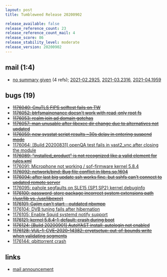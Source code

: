 ```yaml
---
layout: post
title: Tumbleweed Release 20200902

release_available: false
release_reference_count: 23
release_reference_count_mail: 4
release_score: 86
release_stability_level: moderate
release_version: 20200902
---
```


## mail (1:4)

- [no summary given](https://github.com/boombatower/tumbleweed-review/issues/10) (4 refs); [2021-02.2925](https://github.com/boombatower/tumbleweed-review/issues/10), [2021-03.2316](https://github.com/boombatower/tumbleweed-review/issues/10), [2021-04.1959](https://github.com/boombatower/tumbleweed-review/issues/10)

## bugs (19)

<!--more-->

- ~~[1176040: GnuTLS FIPS selftest fails on TW](https://bugzilla.opensuse.org/show_bug.cgi?id=1176040)~~
- ~~[1176052: btrfsmainenance doesn't work with read-only root fs](https://bugzilla.opensuse.org/show_bug.cgi?id=1176052)~~
- ~~[1176053: realm join ad domain gotchas](https://bugzilla.opensuse.org/show_bug.cgi?id=1176053)~~
- ~~[1176057: man unusable after libexec dir change due to alternatives not updated](https://bugzilla.opensuse.org/show_bug.cgi?id=1176057)~~
- ~~[1176059: new sysstat script results ~30s delay in entering suspend mode](https://bugzilla.opensuse.org/show_bug.cgi?id=1176059)~~
- [1176064: \[Build 20200831\] openQA test fails in yast2_vnc after closing the module](https://bugzilla.opensuse.org/show_bug.cgi?id=1176064)
- ~~[1176089: "installed_product" is not recognized like a valid element for rules.xml](https://bugzilla.opensuse.org/show_bug.cgi?id=1176089)~~
- [1176091: Microphone not working / sof-firmware kernel 5.8.4](https://bugzilla.opensuse.org/show_bug.cgi?id=1176091)
- ~~[1176092: network/bind: Bug file conflict in libns.so.1604](https://bugzilla.opensuse.org/show_bug.cgi?id=1176092)~~
- ~~[1176094: after last big update ssh works fine, but sshfs can't connect to updated remote server](https://bugzilla.opensuse.org/show_bug.cgi?id=1176094)~~
- [1176095: pahole segfaults on SLE15 {SP1,SP2} kernel debuginfo](https://bugzilla.opensuse.org/show_bug.cgi?id=1176095)
- ~~[1176100: password-store package incorrect system extensions path (/usr/lib vs. /usr/libexec)](https://bugzilla.opensuse.org/show_bug.cgi?id=1176100)~~
- ~~[1176101: Gajim can't start - outdated nbxmpp](https://bugzilla.opensuse.org/show_bug.cgi?id=1176101)~~
- [1176104: DVB tuning fails after hibernation](https://bugzilla.opensuse.org/show_bug.cgi?id=1176104)
- [1176105: Enable Squid systemd notify support](https://bugzilla.opensuse.org/show_bug.cgi?id=1176105)
- ~~[1176121: kernel 5.8.4-1-default: crash during boot](https://bugzilla.opensuse.org/show_bug.cgi?id=1176121)~~
- ~~[1176124: \[Build 20200901\] AutoYAST install: autologin not enabled](https://bugzilla.opensuse.org/show_bug.cgi?id=1176124)~~
- ~~[1176128: VUL-1: CVE-2020-14382: cryptsetup: out-of-bounds write when validating segments](https://bugzilla.opensuse.org/show_bug.cgi?id=1176128)~~
- [1176144: qbittorrent crash](https://bugzilla.opensuse.org/show_bug.cgi?id=1176144)



## links

- [mail announcement](https://github.com/boombatower/tumbleweed-review/issues/10)
